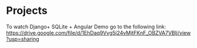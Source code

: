 # Projects
To watch Django+ SQLite + Angular Demo go to the following link:
https://drive.google.com/file/d/1EhDaq9Vvg5j24vMjtFKnF_OBZVA7VBlj/view?usp=sharing
